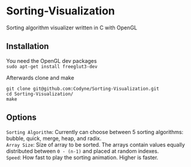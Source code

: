# Sorting-Visualization

Sorting algorithm visualizer written in C with OpenGL

## Installation
You need the OpenGL dev packages\
`sudo apt-get install freeglut3-dev`

Afterwards clone and make
```
git clone git@github.com:Codyne/Sorting-Visualization.git
cd Sorting-Visualization/
make
```

## Options

`Sorting Algorithm`: Currently can choose between 5 sorting algorithms: bubble, quick, merge, heap, and radix.\
`Array Size`: Size of array to be sorted. The arrays contain values equally distributed between `0 - (n-1)` and placed at random indexes.\
`Speed`: How fast to play the sorting animation. Higher is faster.
